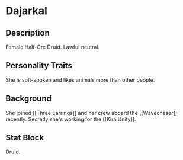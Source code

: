 # Dajarkal
## Description
Female Half-Orc Druid. Lawful neutral. 
  
## Personality Traits
She is soft-spoken and likes animals more than other people. 

## Background
She joined [[Three Earrings]] and her crew aboard the [[Wavechaser]] recently. Secretly she's working for the [[Kira Unity]]. 

## Stat Block
Druid.